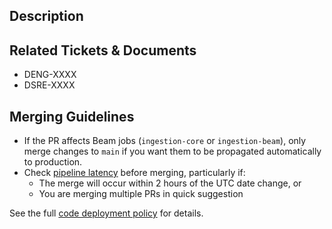 ## Description

<!--
Please do not leave this blank
This PR [adds/removes/fixes/replaces] the [feature/bug/etc].
-->

## Related Tickets & Documents

- DENG-XXXX
- DSRE-XXXX

<!--
Please reference related Jira tickets, GitHub issues or Bugzilla. This repo has been
configured to automatically insert hyperlinks for DSRE and DENG tickets.
See https://docs.github.com/en/repositories/managing-your-repositorys-settings-and-features/managing-repository-settings/configuring-autolinks-to-reference-external-resources
-->

## Merging Guidelines

- If the PR affects Beam jobs (`ingestion-core` or `ingestion-beam`), only merge changes to `main` if you want them to be propagated automatically to production.
- Check [pipeline latency](https://yardstick.mozilla.org/d/bZHv1mUMk/pipeline-latency?orgId=1&from=now-6h&to=now) before merging, particularly if:
  - The merge will occur within 2 hours of the UTC date change, or
  - You are merging multiple PRs in quick suggestion

See the full [code deployment policy](https://mozilla-hub.atlassian.net/wiki/spaces/SRE/pages/27922303/Ingestion+Beam#Prod-Code-Deployment-Policy)
for details.
